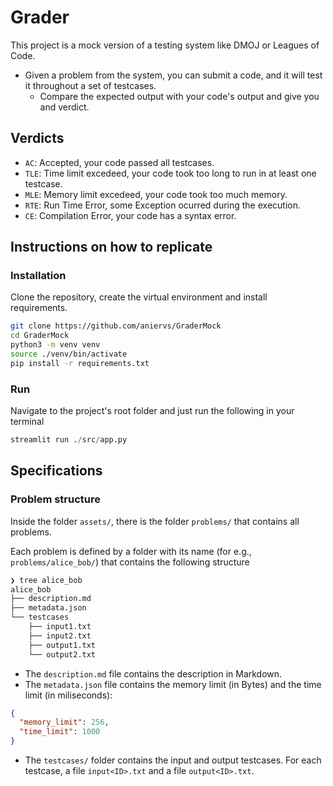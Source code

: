 # Grader

This project is a mock version of a testing system like DMOJ or Leagues of Code.

- Given a problem from the system, you can submit a code, and it will test it throughout a set of testcases.
    - Compare the expected output with your code's output and give you and verdict.

## Verdicts

- `AC`: Accepted, your code passed all testcases.
- `TLE`: Time limit excedeed, your code took too long to run in at least one testcase.
- `MLE`: Memory limit excedeed, your code took too much memory.
- `RTE`: Run Time Error, some Exception ocurred during the execution.
- `CE`: Compilation Error, your code has a syntax error.

## Instructions on how to replicate

### Installation

Clone the repository, create the virtual environment and install requirements.

```bash
git clone https://github.com/aniervs/GraderMock
cd GraderMock
python3 -m venv venv
source ./venv/bin/activate
pip install -r requirements.txt
```

### Run
Navigate to the project's root folder and just run the following in your terminal
```Python
streamlit run ./src/app.py
```

## Specifications

### Problem structure
Inside the folder `assets/`, there is the folder `problems/` that contains all problems.

Each problem is defined by a folder with its name (for e.g., `problems/alice_bob/`) that contains the following structure
```bash
❯ tree alice_bob
alice_bob
├── description.md
├── metadata.json
└── testcases
    ├── input1.txt
    ├── input2.txt
    ├── output1.txt
    └── output2.txt
```
- The `description.md` file contains the description in Markdown.
- The `metadata.json` file contains the memory limit (in Bytes) and the time limit (in miliseconds):
```Json
{
  "memory_limit": 256,
  "time_limit": 1000
}
```
- The `testcases/` folder contains the input and output testcases. For each testcase, a file `input<ID>.txt` and a file `output<ID>.txt`.

